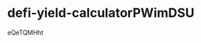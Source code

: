 # defi-yield-calculatorPWimDSU





























































eQeTQMHht
